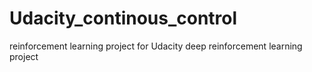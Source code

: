# Udacity_continous_control
reinforcement learning project for Udacity deep reinforcement learning project
